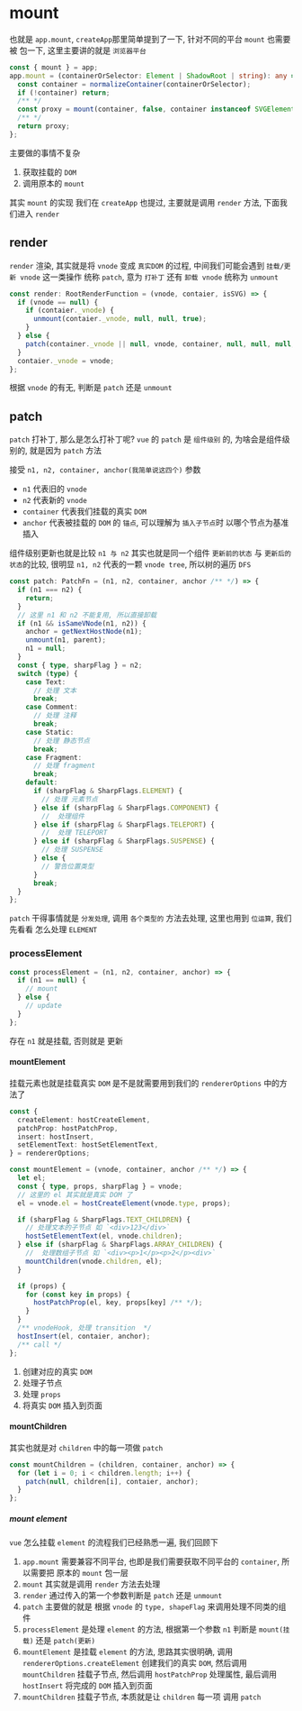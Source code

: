 # mount

也就是 `app.mount`, `createApp`那里简单提到了一下, 针对不同的平台 `mount` 也需要被 包一下, 这里主要讲的就是 `浏览器平台`

```typescript
const { mount } = app;
app.mount = (containerOrSelector: Element | ShadowRoot | string): any => {
  const container = normalizeContainer(containerOrSelector);
  if (!container) return;
  /** */
  const proxy = mount(container, false, container instanceof SVGElement);
  /** */
  return proxy;
};
```

主要做的事情不复杂

1. 获取挂载的 `DOM`
2. 调用原本的 `mount`

其实 `mount` 的实现 我们在 `createApp` 也提过, 主要就是调用 `render` 方法, 下面我们进入 `render`

## render

`render` 渲染, 其实就是将 `vnode` 变成 `真实DOM` 的过程, 中间我们可能会遇到 `挂载/更新 vnode` 这一类操作 统称 `patch`, 意为 `打补丁` 还有 `卸载 vnode` 统称为 `unmount`

```typescript
const render: RootRenderFunction = (vnode, contaier, isSVG) => {
  if (vnode == null) {
    if (contaier._vnode) {
      unmount(contaier._vnode, null, null, true);
    }
  } else {
    patch(container._vnode || null, vnode, container, null, null, null, isSVG);
  }
  contaier._vnode = vnode;
};
```

根据 `vnode` 的有无, 判断是 `patch` 还是 `unmount`

## patch

`patch` 打补丁, 那么是怎么打补丁呢? `vue` 的 `patch` 是 `组件级别` 的, 为啥会是组件级别的, 就是因为 `patch` 方法

接受 `n1, n2, container, anchor(我简单说这四个)` 参数

- `n1` 代表旧的 `vnode`
- `n2` 代表新的 `vnode`
- `container` 代表我们挂载的真实 `DOM`
- `anchor` 代表被挂载的 `DOM` 的 `锚点`, 可以理解为 `插入子节点`时 以哪个节点为基准插入

组件级别更新也就是比较 `n1 与 n2` 其实也就是同一个组件 `更新前的状态` 与 `更新后的状态`的比较, 很明显 `n1, n2` 代表的一颗 `vnode tree`, 所以树的遍历 `DFS`

```typescript
const patch: PatchFn = (n1, n2, container, anchor /** */) => {
  if (n1 === n2) {
    return;
  }
  // 这里 n1 和 n2 不能复用, 所以直接卸载
  if (n1 && isSameVNode(n1, n2)) {
    anchor = getNextHostNode(n1);
    unmount(n1, parent);
    n1 = null;
  }
  const { type, sharpFlag } = n2;
  switch (type) {
    case Text:
      // 处理 文本
      break;
    case Comment:
      // 处理 注释
      break;
    case Static:
      // 处理 静态节点
      break;
    case Fragment:
      // 处理 fragment
      break;
    default:
      if (sharpFlag & SharpFlags.ELEMENT) {
        // 处理 元素节点
      } else if (sharpFlag & SharpFlags.COMPONENT) {
        //  处理组件
      } else if (sharpFlag & SharpFlags.TELEPORT) {
        //  处理 TELEPORT
      } else if (sharpFlag & SharpFlags.SUSPENSE) {
        // 处理 SUSPENSE
      } else {
        // 警告位置类型
      }
      break;
  }
};
```

`patch` 干得事情就是 `分发处理`, 调用 `各个类型的` 方法去处理, 这里也用到 `位运算`, 我们先看看 怎么处理 `ELEMENT`

### processElement

```typescript
const processElement = (n1, n2, container, anchor) => {
  if (n1 == null) {
    // mount
  } else {
    // update
  }
};
```

存在 `n1` 就是挂载, 否则就是 更新

#### mountElement

挂载元素也就是挂载真实 `DOM` 是不是就需要用到我们的 `rendererOptions` 中的方法了

```typescript
const {
  createElement: hostCreateElement,
  patchProp: hostPatchProp,
  insert: hostInsert,
  setElementText: hostSetElementText,
} = rendererOptions;

const mountElement = (vnode, container, anchor /** */) => {
  let el;
  const { type, props, sharpFlag } = vnode;
  // 这里的 el 其实就是真实 DOM 了
  el = vnode.el = hostCreateElement(vnode.type, props);

  if (sharpFlag & SharpFlags.TEXT_CHILDREN) {
    // 处理文本的子节点 如 `<div>123</div>`
    hostSetElementText(el, vnode.children);
  } else if (sharpFlag & SharpFlags.ARRAY_CHILDREN) {
    //  处理数组子节点 如 `<div><p>1</p><p>2</p><div>`
    mountChildren(vnode.children, el);
  }

  if (props) {
    for (const key in props) {
      hostPatchProp(el, key, props[key] /** */);
    }
  }
  /** vnodeHook, 处理 transition  */
  hostInsert(el, contaier, anchor);
  /** call */
};
```

1. 创建对应的真实 `DOM`
2. 处理子节点
3. 处理 `props`
4. 将真实 `DOM` 插入到页面

#### mountChildren

其实也就是对 `children` 中的每一项做 `patch`

```typescript
const mountChildren = (children, container, anchor) => {
  for (let i = 0; i < children.length; i++) {
    patch(null, children[i], contaier, anchor);
  }
};
```

##### mount element

`vue` 怎么挂载 `element` 的流程我们已经熟悉一遍, 我们回顾下

1. `app.mount` 需要兼容不同平台, 也即是我们需要获取不同平台的 `container`, 所以需要把 原本的 `mount` 包一层
2. `mount` 其实就是调用 `render` 方法去处理
3. `render` 通过传入的第一个参数判断是 `patch` 还是 `unmount`
4. `patch` 主要做的就是 根据 `vnode` 的 `type, shapeFlag` 来调用处理不同类的组件
5. `processElement` 是处理 `element` 的方法, 根据第一个参数 `n1` 判断是 `mount(挂载)` 还是 `patch(更新)`
6. `mountElement` 是挂载 `element` 的方法, 思路其实很明确, 调用 `rendererOptions.createElement` 创建我们的真实 `DOM`, 然后调用`mountChildren` 挂载子节点, 然后调用 `hostPatchProp` 处理属性, 最后调用 `hostInsert` 将完成的 `DOM` 插入到页面
7. `mountChildren` 挂载子节点, 本质就是让 `children` 每一项 调用 `patch`
